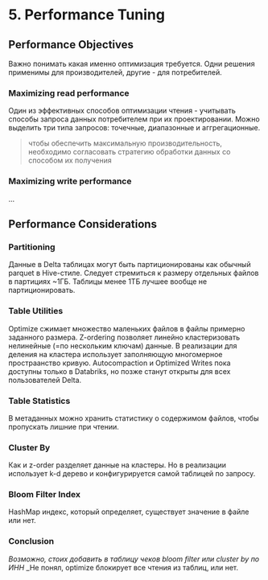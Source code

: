 # 5. Performance Tuning
## Performance Objectives
Важно понимать какая именно оптимизация требуется. Одни решения применимы для производителей, другие - для потребителей. 
### Maximizing read performance
Один из эффективных способов оптимизации чтения - учитывать способы запроса данных потребителем при их проектировании. Можно выделить три типа запросов: точечные, диапазонные и аггрегационные.
> чтобы обеспечить максимальную производительность, необходимо согласовать стратегию обработки данных со способом их получения
### Maximizing write performance
...
## Performance Considerations
### Partitioning
Данные в Delta таблицах могут быть партиционированы как обычный parquet в Hive-стиле.
Следует стремиться к размеру отдельных файлов в партициях ~1ГБ. Таблицы менее 1ТБ лучшее вообще не партиционировать.
### Table Utilities
Optimize сжимает множество маленьких файлов в файлы примерно заданного размера. Z-ordering позволяет линейно кластеризовать нелинейные (=по нескольким ключам) данные. В реализации для деления на кластера использует заполняющую многомерное простраанство кривую.
Autocompaction и Optimized Writes пока доступны только в Databriks, но позже станут открыты для всех пользователей Delta.
### Table Statistics
В метаданных можно хранить статистику о содержимом файлов, чтобы пропускать лишние при чтении.
### Cluster By
Как и z-order разделяет данные на кластеры. Но в реализации использует k-d дерево и конфигурируется самой таблицей по запросу.
### Bloom Filter Index
HashMap индекс, который определяет, существует значение в файле или нет.
### Conclusion
_Возможно, стоих добавить в таблицу чеков bloom filter или cluster by по ИНН_
_Не понял, optimize блокирует все чтения из таблиц, или нет.